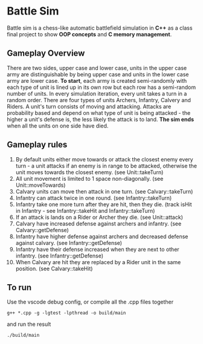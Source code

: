 # Battle Sim

Battle sim is a chess-like automatic battlefield simulation in **C++** as a class final project to show **OOP concepts** and **C memory management**.

## Gameplay Overview

There are two sides, upper case and lower case, units in the upper case army are distinguishable by being upper case and units in the lower case army are lower case. **To start**, each army is created semi-randomly with each type of unit is lined up in its own row but each row has a semi-random number of units. In every simulation iteration, every unit takes a turn in a random order. There are four types of units Archers, Infantry, Calvery and Riders. A unit's turn consists of moving and attacking. Attacks are probability based and depend on what type of unit is being attacked - the higher a unit's defense is, the less likely the attack is to land. **The sim ends** when all the units on one side have died. 

## Gameplay rules

1. By default units either move towards or attack the closest enemy every turn - a unit attacks if an enemy is in range to be attacked, otherwise the unit moves towards the closest enemy. (see Unit::takeTurn)
2. All unit movement is limited to 1 space non-diagonally. (see Unit::moveTowards)
3. Calvary units can move then attack in one turn. (see Calvary::takeTurn)
4. Infantry can attack twice in one round. (see Infantry::takeTurn)
5. Infantry take one more turn after they are hit, then they die. (track isHit in Infantry - see Infantry::takeHit and Infantry::takeTurn)
6. If an attack is lands on a Rider or Archer they die. (see Unit::attack)
7. Calvary have increased defense against archers and infantry. (see Calvary::getDefense)
8. Infantry have higher defense against archers and decreased defense against calvary. (see Infantry::getDefense)
9. Infantry have their defense increased when they are next to other infantry. (see Infantry::getDefense)
10. When Calvary are hit they are replaced by a Rider unit in the same position. (see Calvary::takeHit)

## To run

Use the vscode debug config, or compile all the .cpp files together

`g++ *.cpp -g -lgtest -lpthread -o build/main`

and run the result

`./build/main`
